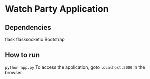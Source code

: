 # Watch Party Application

## Dependencies
flask
flasksocketio
Bootstrap

## How to run
`python app.py`
To access the application, goto `localhost:5000` in the browser

















